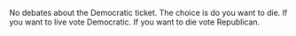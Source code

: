 No debates about the Democratic ticket. The choice is do you want to die. If you want to live vote Democratic. If you want to die vote Republican.
